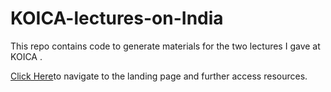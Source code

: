 # KOICA-lectures-on-India

This repo contains code to generate materials for the two lectures I gave at KOICA .

[Click Here]()to navigate to the landing page and further access resources.